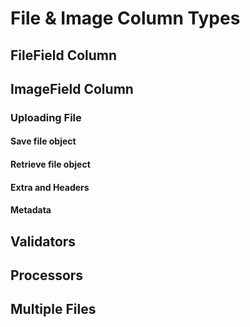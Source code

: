 # **File & Image Column Types**

## **FileField Column**
## **ImageField Column**
### **Uploading File**
#### Save file object
#### Retrieve file object
#### Extra and Headers
#### Metadata
## **Validators**
## **Processors**
## **Multiple Files**
